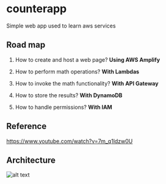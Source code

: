 # counterapp
Simple web app used to learn aws services

## Road map

1. How to create and host a web page? **Using AWS Amplify**

2. How to perform math operations? **With Lambdas**

3. How to invoke the math functionality? **With API Gateway**

4. How to store the results? **With DynamoDB**

5. How to handle permissions? **With IAM**

## Reference

https://www.youtube.com/watch?v=7m_q1ldzw0U

## Architecture

![alt text](https://github.com/gonzaplazag/counterapp/blob/main/pii-enrichment-migration-counterapp.png?raw=true)
